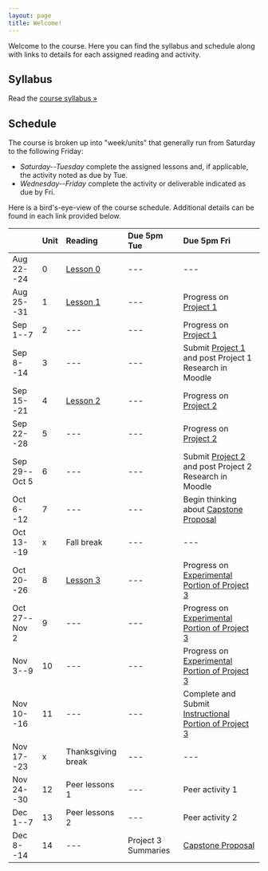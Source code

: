```yaml
---
layout: page
title: Welcome!
---
```

Welcome to the course. Here you can find the syllabus and schedule along with links to details for each assigned reading and activity.

## Syllabus

Read the [course syllabus &raquo;](/docs/syllabus.pdf)

## Schedule

The course is broken up into "week/units" that generally run from Saturday to the following Friday:

* *Saturday--Tuesday* complete the assigned lessons and, if applicable, the activity noted as due by Tue.
* *Wednesday--Friday* complete the activity or deliverable indicated as due by Fri.

Here is a bird's-eye-view of the course schedule. Additional details can be found in each link provided below.

|               | Unit | Reading            | Due 5pm Tue | Due 5pm Fri                            |
|---------------|:-----|:-------------------|:------------|:---------------------------------------|
| Aug 22--24    | 0    | [Lesson 0][l0]     | ---         | ---                                    |
| Aug 25--31    | 1    | [Lesson 1][l1]     | ---         | Progress on [Project 1][p1]            |
| Sep 1--7      | 2    | ---                | ---         | Progress on [Project 1][p1]            |
| Sep 8--14     | 3    | ---                | ---         | Submit [Project 1][p1] and post Project 1 Research in Moodle |
| Sep 15--21    | 4    | [Lesson 2][l2]     | ---         | Progress on [Project 2][p2]            |
| Sep 22--28    | 5    | ---                | ---         | Progress on [Project 2][p2]            |
| Sep 29--Oct 5 | 6    | ---                | ---         | Submit [Project 2][p2] and post Project 2 Research in Moodle |
| Oct 6--12     | 7    | ---                | ---         | Begin thinking about [Capstone Proposal][cap] |
| Oct 13--19    | x    | Fall break         | ---         | ---                                    |
| Oct 20--26    | 8    | [Lesson 3][l3]     | ---         | Progress on [Experimental Portion of Project 3][p3] |
| Oct 27--Nov 2 | 9    | ---                | ---         | Progress on [Experimental Portion of Project 3][p3] |
| Nov 3--9      | 10   | ---                | ---         | Progress on [Experimental Portion of Project 3][p3] |
| Nov 10--16    | 11   | ---                | ---         | Complete and Submit [Instructional Portion of Project 3][p3] |
| Nov 17--23    | x    | Thanksgiving break | ---         | ---             |
| Nov 24--30    | 12   | Peer lessons 1     | ---         | Peer activity 1 |
| Dec 1--7      | 13   | Peer lessons 2     | ---         | Peer activity 2 |
| Dec 8--14     | 14   | ---                | Project 3 Summaries | [Capstone Proposal][cap] |


[l0]: /lessons/00-introduction.html
[l1]: /lessons/01-github-css-preprocessing.html
[l2]: /lessons/02-handoff-tools.html
[l3]: /lessons/03-experimentation.html

[cap]: /activities/capstone-proposal.html
[p1]: /activities/p1.html
[p2]: /activities/p2.html
[p3]: /activities/p3.html
